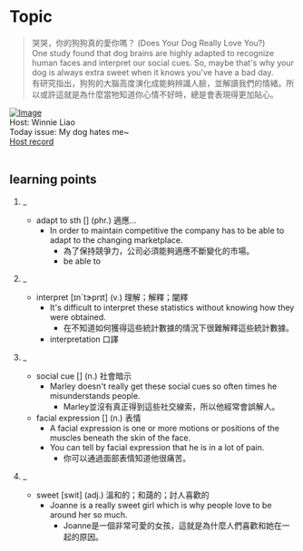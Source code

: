 # Topic

> 哭哭，你的狗狗真的愛你嗎？ (Does Your Dog Really Love You?) <br>
> One study found that dog brains are highly adapted to recognize human faces and interpret our social cues. So, maybe that's why your dog is always extra sweet when it knows you've have a bad day. <br>
> 有研究指出，狗狗的大腦高度演化成能夠辨識人臉，並解讀我們的情緒。所以或許這就是為什麼當牠知道你心情不好時，總是會表現得更加貼心。 <br>

[![Image](https://cdn.voicetube.com/assets/thumbnails/tt40EK8kUmo.jpg)](https://www.youtube.com/embed/tt40EK8kUmo?rel=0&showinfo=0&cc_load_policy=0&controls=1&autoplay=1&iv_load_policy=3&playsinline=1&wmode=transparent&start=83&end=96&enablejsapi=1&origin=https://tw.voicetube.com&widgetid=1)<br>
Host: Winnie Liao
<br>Today issue: My dog hates me~
<br>
[Host record](https://cdn.voicetube.com/tmp/everyday_records/callmeboss901/2608.mp3)
<br><br>
## learning points
1. _
	* adapt to sth [] (phr.) 適應...
        - In order to maintain competitive the company has to be able to adapt to the changing marketplace.
            + 為了保持競爭力，公司必須能夠適應不斷變化的市場。
            +  be able to

2. _
	* interpret [ɪnˋtɝprɪt] (v.) 理解；解釋；闡釋
        - It's difficult to interpret these statistics without knowing how they were obtained.
            + 在不知道如何獲得這些統計數據的情況下很難解釋這些統計數據。
        - interpretation 口譯

3. _
	* social cue [] (n.) 社會暗示
        - Marley doesn't really get these social cues so often times he misunderstands people.
            + Marley並沒有真正得到這些社交線索，所以他經常會誤解人。
	* facial expression [] (n.) 表情
        - A facial expression is one or more motions or positions of the muscles beneath the skin of the face.
        - You can tell by facial expression that he is in a lot of pain.
            + 你可以通過面部表情知道他很痛苦。

4. _
	* sweet [swit] (adj.) 溫和的；和藹的；討人喜歡的
        - Joanne is a really sweet girl which is why people love to be around her so much.
            + Joanne是一個非常可愛的女孩，這就是為什麼人們喜歡和她在一起的原因。
